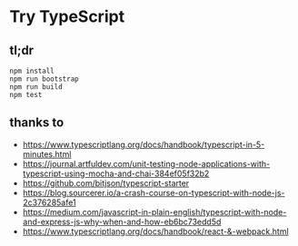 # Try TypeScript

## tl;dr

    npm install
    npm run bootstrap
    npm run build
    npm test

## thanks to

- https://www.typescriptlang.org/docs/handbook/typescript-in-5-minutes.html
- https://journal.artfuldev.com/unit-testing-node-applications-with-typescript-using-mocha-and-chai-384ef05f32b2
- https://github.com/bitjson/typescript-starter
- https://blog.sourcerer.io/a-crash-course-on-typescript-with-node-js-2c376285afe1
- https://medium.com/javascript-in-plain-english/typescript-with-node-and-express-js-why-when-and-how-eb6bc73edd5d
- https://www.typescriptlang.org/docs/handbook/react-&-webpack.html
